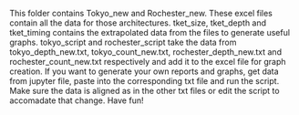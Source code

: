 This folder contains Tokyo_new and Rochester_new. These excel files contain all the data for those architectures. 
tket_size, tket_depth and tket_timing contains the extrapolated data from the files to generate useful graphs.
tokyo_script and rochester_script take the data from tokyo_depth_new.txt, tokyo_count_new.txt, rochester_depth_new.txt and rochester_count_new.txt respectively and add it to the excel file for graph creation.
If you want to generate your own reports and graphs, get data from jupyter file, paste into the corresponding txt file and run the script. Make sure the data is aligned as in the other txt files or edit the script to accomadate that change. Have fun!
